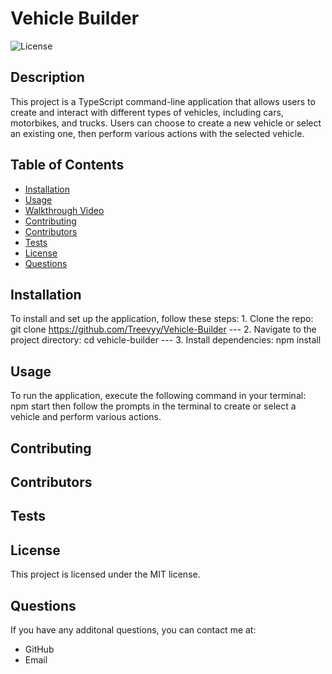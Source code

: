 # Vehicle Builder

  ![License](https://img.shields.io/badge/License-MIT-blue.svg)

  ## Description
  This project is a TypeScript command-line application that allows users to create and interact with different types of vehicles, including cars, motorbikes, and trucks. Users can choose to create a new vehicle or select an existing one, then perform various actions with the selected vehicle.

  ## Table of Contents
  - [Installation](#installation)
  - [Usage](#usage)
  - [Walkthrough Video](#walkthrough-video)
  - [Contributing](#contributing)
  - [Contributors](#contributors)
  - [Tests](#tests)
  - [License](#license)
  - [Questions](#questions)

  ## Installation
  To install and set up the application, follow these steps: 1. Clone the repo: git clone https://github.com/Treevyy/Vehicle-Builder --- 2. Navigate to the project directory: cd vehicle-builder --- 3. Install dependencies: npm install

  ## Usage
  To run the application, execute the following command in your terminal: npm start then follow the prompts in the terminal to create or select a vehicle and perform various actions.

  ## Contributing
  

  ## Contributors
  

  ## Tests
  

  ## License
  
  This project is licensed under the MIT license.

  ## Questions
  If you have any additonal questions, you can contact me at:
  - GitHub [](https://github.com/)
  - Email [](mailto:)
